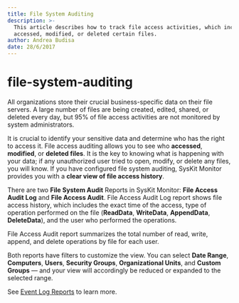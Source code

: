 ```yaml
---
title: File System Auditing
description: >-
  This article describes how to track file access activities, which include who
  accessed, modified, or deleted certain files.
author: Andrea Budisa
date: 28/6/2017
---
```


# file-system-auditing

All organizations store their crucial business-specific data on their file servers. A large number of files are being created, edited, shared, or deleted every day, but 95% of file access activities are not monitored by system administrators.

It is crucial to identify your sensitive data and determine who has the right to access it. File access auditing allows you to see who **accessed**, **modified**, or **deleted files**. It is the key to knowing what is happening with your data; if any unauthorized user tried to open, modify, or delete any files, you will know. If you have configured file system auditing, SysKit Monitor provides you with a **clear view of file access history**.

There are two **File System Audit** Reports in SysKit Monitor: **File Access Audit Log** and **File Access Audit**. File Access Audit Log report shows file access history, which includes the exact time of the access, type of operation performed on the file \(**ReadData**, **WriteData**, **AppendData**, **DeleteData**\), and the user who performed the operations.

File Access Audit report summarizes the total number of read, write, append, and delete operations by file for each user.

Both reports have filters to customize the view. You can select **Date Range**, **Computers**, **Users**, **Security Groups**, **Organizational Units**, and **Custom Groups** — and your view will accordingly be reduced or expanded to the selected range.

See [Event Log Reports](file-system-auditing.md#internal/get-to-know-syskit-monitor/reports/event-log-reports) to learn more.

